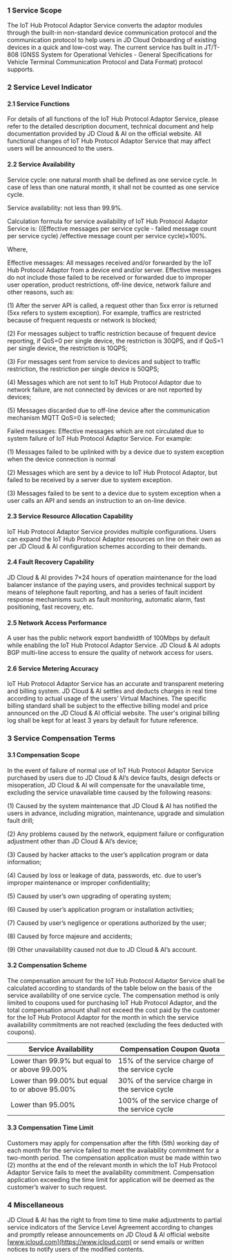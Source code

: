 ### 1 Service Scope

The IoT Hub Protocol Adaptor Service converts the adaptor modules through the built-in non-standard device communication protocol and the communication protocol to help users in JD Cloud Onboarding of existing devices in a quick and low-cost way. The current service has built in JT/T-808 (GNSS System for Operational Vehicles - General Specifications for Vehicle Terminal Communication Protocol and Data Format) protocol supports.

### 2 Service Level Indicator 

#### 2.1 Service Functions 

For details of all functions of the IoT Hub Protocol Adaptor Service, please refer to the detailed description document, technical document and help documentation provided by JD Cloud & AI on the official website. All functional changes of IoT Hub Protocol Adaptor Service that may affect users will be announced to the users. 

#### 2.2 Service Availability 

Service cycle: one natural month shall be defined as one service cycle. In case of less than one natural month, it shall not be counted as one service cycle.

Service availability: not less than 99.9%.

Calculation formula for service availability of IoT Hub Protocol Adaptor Service is: ((Effective messages per service cycle - failed message count per service cycle) /effective message count per service cycle)×100%.

Where,

Effective messages: All messages received and/or forwarded by the IoT Hub Protocol Adaptor from a device end and/or server. Effective messages do not include those failed to be received or forwarded due to improper user operation, product restrictions, off-line device, network failure and other reasons, such as:

(1) After the server API is called, a request other than 5xx error is returned (5xx refers to system exception). For example, traffics are restricted because of frequent requests or network is blocked;

(2) For messages subject to traffic restriction because of frequent device reporting, if QoS=0 per single device, the restriction is 30QPS, and if QoS=1 per single device, the restriction is 10QPS;

(3) For messages sent from service to devices and subject to traffic restriction, the restriction per single device is 50QPS;

(4) Messages which are not sent to IoT Hub Protocol Adaptor due to network failure, are not connected by devices or are not reported by devices;

(5) Messages discarded due to off-line device after the communication mechanism MQTT QoS=0 is selected;

Failed messages: Effective messages which are not circulated due to system failure of IoT Hub Protocol Adaptor Service. For example:

(1) Messages failed to be uplinked with by a device due to system exception when the device connection is normal

(2) Messages which are sent by a device to IoT Hub Protocol Adaptor, but failed to be received by a server due to system exception.

(3) Messages failed to be sent to a device due to system exception when a user calls an API and sends an instruction to an on-line device. 

#### 2.3 Service Resource Allocation Capability 

IoT Hub Protocol Adaptor Service provides multiple configurations. Users can expand the IoT Hub Protocol Adaptor resources on line on their own as per JD Cloud & AI configuration schemes according to their demands. 

#### 2.4 Fault Recovery Capability

JD Cloud & AI provides 7×24 hours of operation maintenance for the load balancer instance of the paying users, and provides technical support by means of telephone fault reporting, and has a series of fault incident response mechanisms such as fault monitoring, automatic alarm, fast positioning, fast recovery, etc.

#### 2.5 Network Access Performance

A user has the public network export bandwidth of 100Mbps by default while enabling the IoT Hub Protocol Adaptor Service. JD Cloud & AI adopts BGP multi-line access to ensure the quality of network access for users. 

#### 2.6 Service Metering Accuracy 

IoT Hub Protocol Adaptor Service has an accurate and transparent metering and billing system. JD Cloud & AI settles and deducts charges in real time according to actual usage of the users’ Virtual Machines. The specific billing standard shall be subject to the effective billing model and price announced on the JD Cloud & AI official website. The user's original billing log shall be kept for at least 3 years by default for future reference. 

### 3 Service Compensation Terms 

#### 3.1 **Compensation Scope**

In the event of failure of normal use of IoT Hub Protocol Adaptor Service purchased by users due to JD Cloud & AI’s device faults, design defects or misoperation, JD Cloud & AI will compensate for the unavailable time, excluding the service unavailable time caused by the following reasons:

(1) Caused by the system maintenance that JD Cloud & AI has notified the users in advance, including migration, maintenance, upgrade and simulation fault drill;

(2) Any problems caused by the network, equipment failure or configuration adjustment other than JD Cloud & AI’s device;

(3) Caused by hacker attacks to the user’s application program or data information;

(4) Caused by loss or leakage of data, passwords, etc. due to user’s improper maintenance or improper confidentiality;

(5) Caused by user’s own upgrading of operating system;

(6) Caused by user’s application program or installation activities;

(7) Caused by user’s negligence or operations authorized by the user;

(8) Caused by force majeure and accidents;

(9) Other unavailability caused not due to JD Cloud & AI’s account. 

#### 3.2 Compensation Scheme 

The compensation amount for the IoT Hub Protocol Adaptor Service shall be calculated according to standards of the table below on the basis of the service availability of one service cycle. The compensation method is only limited to coupons used for purchasing IoT Hub Protocol Adaptor, and the total compensation amount shall not exceed the cost paid by the customer for the IoT Hub Protocol Adaptor for the month in which the service availability commitments are not reached (excluding the fees deducted with coupons).

 

| Service Availability                   | Compensation Coupon Quota             |
| ---------------------------- | -------------------------- |
| Lower than 99.9% but equal to or above 99.00% | 15% of the service charge of the service cycle  |
| Lower than 99.00% but equal to or above 95.00% | 30% of the service charge in the service cycle  |
| Lower than 95.00%                   | 100% of the service charge of the service cycle |

 

#### 3.3 Compensation Time Limit

Customers may apply for compensation after the fifth (5th) working day of each month for the service failed to meet the availability commitment for a two-month period. The compensation application must be made within two (2) months at the end of the relevant month in which the IoT Hub Protocol Adaptor Service fails to meet the availability commitment. Compensation application exceeding the time limit for application will be deemed as the customer’s waiver to such request. 

### 4 Miscellaneous

JD Cloud & AI has the right to from time to time make adjustments to partial service indicators of the Service Level Agreement according to changes and promptly release announcements on JD Cloud & AI official website [www.jcloud.com](https://www.jcloud.com) or send emails or written notices to notify users of the modified contents.